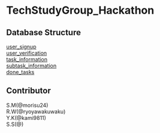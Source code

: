 # TechStudyGroup_Hackathon

## Database Structure
[user_signup](https://www.notion.so/415d41b2c5a443118c57da044fed1e79)  
[user_verification](https://www.notion.so/832ec4ca55cb4f2ab9de7a3f7ba1e011)  
[task_information](https://www.notion.so/a28ea1d559684bd898f98fbbbcfdfbb4)  
[subtask_information](https://www.notion.so/529bc0b41cb4415bba2d892bd3adaf87)  
[done_tasks](https://www.notion.so/4ccdf82a92d241bc948ccfe546204de5?v=a419de51deb444b99a2b4bf58a0b7ded)

## Contributor  
S.M(@morisu24)  
R.W(@ryoyawakuwaku)  
Y.K(@kami9811)  
S.S(@)  
